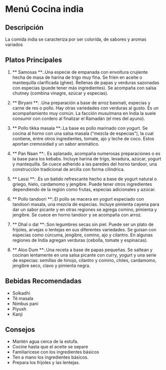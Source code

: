 # Menú Cocina india

## Descripción
La comida india se caracteriza por ser colorida, de sabores y aromas variados

## Platos Principales

1. ** Samosas **:.Una especie de empanada con envoltura crujiente hecha de masa de harina de trigo muy fina. Se fríen en aceite o mantequilla clarificada (ghee). Rellenas de papas y verduras sazonadas con especias (puede tener más ingredientes). Se acompaña con salsa chutney (combina vinagre, azúcar y especias).  

2. ** Biryani **: .Una preparación a base de arroz basmati, especias y carne de res o pollo. Hay otras variedades con verduras al gusto. Es un acompañamiento muy común. La facción musulmana en India la suele consumir con cordero al finalizar el Ramadán (el mes del ayuno). 

3. ** Pollo tikka masala **:.La base es pollo marinado con yogurt. Se cocina al horno con una salsa masala (“mezcla de especias”), la cual contiene, entre otros ingredientes, tomate, ajo y leche de coco. Estos aportan cremosidad y un sabor aromático. 

4. ** Pan Naan **:. Es aplanado, acompaña numerosas preparaciones o es la base para los kebabs. Incluye harina de trigo, levadura, azúcar, yogurt y mantequilla. Se cuece adherido a las paredes del horno tandoor, una construcción tradicional de arcilla con forma cilíndrica. 

5. ** Lassi **: .Es un batido refrescante hecho a base de yogurt natural o griego, hielo, cardamomo y jengibre. Puede tener otros ingredientes dependiendo de la región como frutas, especias adicionales y azúcar.  

6. ** Pollo tandoori **:.El pollo se macera en yogurt especiado con tandoori masala, una mezcla de especias. Incluye pimienta cayena para dar un sabor picante y en otras regiones se agrega comino, pimienta y jengibre. Se cuece en horno tandoor y se acompaña con arroz. 

7. ** Dhal o dal **:.Son legumbres secas sin piel. Puede ser un plato de frijoles, arvejas o lentejas en sus diferentes variedades. Se guisan con especias como cúrcuma, jengibre, comino, ajo y cilantro. En algunas regiones de India agregan verduras (cebolla, tomate y espinacas).  

8. ** Aloo Dum **:.Una receta a base de papas pequeñas. Se saltean y cocinan lentamente en una salsa picante con curry, yogurt y una serie de especias: semillas de hinojo, cilantro y comino, chiles, cardamomo, jengibre seco, clavo y pimienta negra.  

## Bebidas Recomendadas

- Solkadhi
- Té masala
- Nimbus pani
- Piyush
- Kanji

## Consejos

- Mantén agua cerca de la estufa.
- Cocine hasta que el aceite se separe
- Familiarícese con los ingredientes básicos
- Ten a mano los ingredientes básicos.
- Prepara los frijoles y las lentejas.